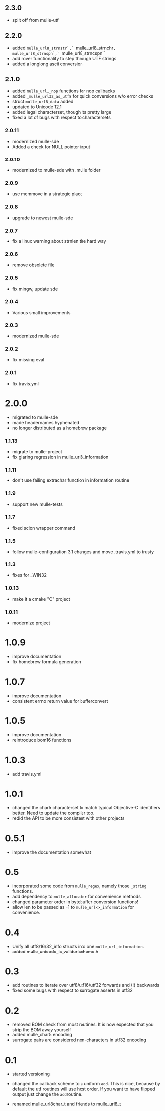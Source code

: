 ## 2.3.0

* split off from mulle-utf


## 2.2.0

* added ``mulle_url8_strnstr`,` ``mulle_url8_strnchr`,` ``mulle_url8_strnspn`,` ``mulle_url8_strncspn``
* add rover functionality to step through UTF strings
* added a longlong ascii conversion


## 2.1.0

* added `mulle_url…_nop` functions for nop callbacks
* added `_mulle_url32_as_utf8` for quick conversions w/o error checks
* struct `mulle_url8_data` added
* updated to Unicode 12.1
* added legal characterset, though its pretty large
* fixed a lot of bugs with respect to charactersets


### 2.0.11

* modernized mulle-sde
* Added a check for NULL pointer input

### 2.0.10

* modernized to mulle-sde with .mulle folder

### 2.0.9

* use memmove in a strategic place

### 2.0.8

* upgrade to newest mulle-sde

### 2.0.7

* fix a linux warning about strnlen the hard way

### 2.0.6

* remove obsolete file

### 2.0.5

* fix mingw, update sde

### 2.0.4

* Various small improvements

### 2.0.3

* modernized mulle-sde

### 2.0.2

* fix missing eval

### 2.0.1

* fix travis.yml

# 2.0.0

* migrated to mulle-sde
* made headernames hyphenated
* no longer distributed as a homebrew package


### 1.1.13

* migrate to mulle-project
* fix glaring regression in mulle_url8_information

### 1.1.11

* don't use failing extrachar function in information routine

### 1.1.9

* support new mulle-tests

### 1.1.7

* fixed scion wrapper command

### 1.1.5

* follow mulle-configuration 3.1 changes and move .travis.yml to trusty

### 1.1.3

* fixes for _WIN32

### 1.0.13

* make it a cmake "C" project


### 1.0.11

* modernize project

1.0.9
===

* improve documentation
* fix homebrew formula generation

1.0.7
===

* improve documentation
* consistent errno return value for bufferconvert


1.0.5
===

* improve documentation
* reintroduce bom16 functions

1.0.3
===

* add travis.yml

1.0.1
===

* changed the char5 characterset to match typical Objective-C identifiers
better. Need to update the compiler too.
* redid the API to be more consistent with other projects

0.5.1
===

* improve the documentation somewhat

0.5
===

* incorporated some code from `mulle_regex`, namely those `_string` functions.
* add dependency to `mulle_allocator` for convenience methods
* changed parameter order in bytebuffer conversion functions!
* allow len to be passed as -1 to `mulle_url<>_information` for convenience.


0.4
===

* Unify all utf8/16/32_info structs into one `mulle_url_information`.
* added mulle_unicode_is_validurlscheme.h


0.3
===

* add routines to iterate over utf8/utf16/utf32 forwards and (!) backwards
* fixed some bugs with respect to surrogate asserts in utf32


0.2
===

* removed BOM check from most routines. It is now expected that you strip
  the BOM away yourself
* added mulle_char5 encoding
* surrogate pairs are considered non-characters in utf32 encoding


0.1
===

* started versioning

* changed the callback scheme to a uniform `add`. This is nice,
  because by default the utf routines will use host order. If you want
  to have flipped output just change the `add`routine.

* renamed mulle_url8char_t and friends to mulle_url8_t
